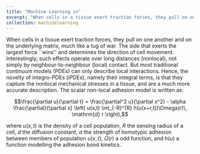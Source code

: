 ```yaml
---
title: "Machine Learning in"
excerpt: "When cells in a tissue exert traction forces, they pull on one another and on the underlying matrix, much like a tug of war. This process can be described using a non-local PDE.  <br/><img src='/images/adhesion.jpg'>"
collection: machinelearning
---
```


When cells in a tissue exert traction forces, they pull on one another and on
the underlying matrix, much like a tug of war. The side that exerts the largest
force ``wins'' and determines the direction of cell movement.  Interestingly,
such effects operate over long distances (nonlocal), not simply by
neighbour-to-neighbour (local) contact. But most traditional continuum models
(PDEs) can only describe local interactions. Hence, the novelty of
integro-PDEs (iPDEs), namely their integral terms, is that they capture the
nonlocal mechanical stresses in a tissue, and are a much more accurate
description. The scalar non-local adhesion model is written as:

$$\frac{\partial u}{\partial t} = \frac{\partial^2 u}{\partial x^2} - \alpha \frac{\partial}{\partial x} \left( u(x,t) \int_{-R}^{R} h(u(x+r,t))\Omega(r)\, \mathrm{d} r \right),$$

where $u(x,t)$ is the density of a cell population, $R$ the sensing radius of a
cell, $d$ the diffusion constant, $\alpha$ the strength of homotypic adhesion
between members of population $u(x,t)$, $\Omega(r)$ a odd function, and $h(u)$
a function modelling the adhesion bond kinetics.
